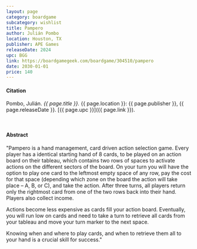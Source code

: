 ```yaml
---
layout: page
category: boardgame
subcategory: wishlist
title: Pampero
author: Julián Pombo
location: Houston, TX
publisher: APE Games
releaseDate: 2024
upc: BGG
link: https://boardgamegeek.com/boardgame/304510/pampero
date: 2030-01-01
price: 140
---
```


#### Citation

Pombo, Julián. *{{ page.title }}.* {{ page.location }}: {{ page.publisher }}, {{ page.releaseDate }}. [{{ page.upc }}]({{ page.link }}).

<br>


#### Abstract

"Pampero is a hand management, card driven action selection game. Every player has a identical starting hand of 8 cards, to be played on an action board on their tableau, which contains two rows of spaces to activate actions on the different sectors of the board. On your turn you will have the option to play one card to the leftmost empty space of any row, pay the cost for that space (depending which zone on the board the action will take place – A, B, or C), and take the action. After three turns, all players return only the rightmost card from one of the two rows back into their hand. Players also collect income.

Actions become less expensive as cards fill your action board. Eventually, you will run low on cards and need to take a turn to retrieve all cards from your tableau and move your turn marker to the next space.

Knowing when and where to play cards, and when to retrieve them all to your hand is a crucial skill for success."
